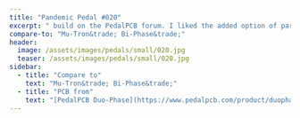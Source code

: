 ```yaml
---
title: "Pandemic Pedal #020"
excerpt: " build on the PedalPCB forum. I liked the added option of paralell/series that he did so I added that to mine. This was a fun and challenging build. I believe I also labeled it horribly wrong. I like my elephant on this one."
compare-to: "Mu-Tron&trade; Bi-Phase&trade;"
header:
  image: /assets/images/pedals/small/020.jpg
  teaser: /assets/images/pedals/small/020.jpg
sidebar:
  - title: "Compare to"
    text: "Mu-Tron&trade; Bi-Phase&trade;"
  - title: "PCB from"
    text: "[PedalPCB Duo-Phase](https://www.pedalpcb.com/product/duophase/)"
---
```



